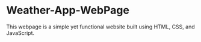# Weather-App-WebPage
This webpage is a simple yet functional website built using HTML, CSS, and JavaScript.
